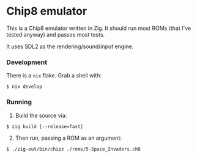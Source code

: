 # Chip8 emulator

This is a Chip8 emulator written in Zig. It should run most ROMs (that I've
tested anyway) and passes most tests.

It uses SDL2 as the rendering/sound/input engine.

### Development

There is a `nix` flake. Grab a shell with:
```
$ nix develop
```

### Running

1. Build the source via:
```
$ zig build [--release=fast]
```

2. Then run, passing a ROM as an argument:
```
$ ./zig-out/bin/chipz ./roms/5-Space_Invaders.ch8
```
